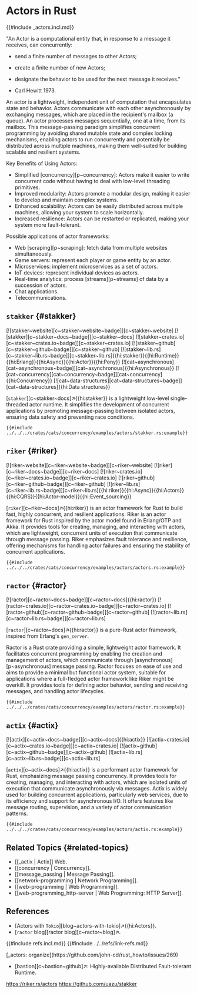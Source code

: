 # Actors in Rust

{{#include _actors.incl.md}}

"An Actor is a computational entity that, in response to a message it receives, can concurrently:

- send a finite number of messages to other Actors;
- create a finite number of new Actors;
- designate the behavior to be used for the next message it receives."

- Carl Hewitt 1973.

An actor is a lightweight, independent unit of computation that encapsulates state and behavior. Actors communicate with each other asynchronously by exchanging messages, which are placed in the recipient's mailbox (a queue). An actor processes messages sequentially, one at a time, from its mailbox. This message-passing paradigm simplifies concurrent programming by avoiding shared mutable state and complex locking mechanisms, enabling actors to run concurrently and potentially be distributed across multiple machines, making them well-suited for building scalable and resilient systems.

Key Benefits of Using Actors:

- Simplified [concurrency][p~concurrency]: Actors make it easier to write concurrent code without having to deal with low-level threading primitives.
- Improved modularity: Actors promote a modular design, making it easier to develop and maintain complex systems.
- Enhanced scalability: Actors can be easily distributed across multiple machines, allowing your system to scale horizontally.
- Increased resilience: Actors can be restarted or replicated, making your system more fault-tolerant.

Possible applications of actor frameworks:

- Web [scraping][p~scraping]: fetch data from multiple websites simultaneously.
- Game servers: represent each player or game entity by an actor.
- Microservices: implement microservices as a set of actors.
- IoT devices: represent individual devices as actors.
- Real-time analytics: process [streams][p~streams] of data by a succession of actors.
- Chat applications.
- Telecommunications.

## `stakker` {#stakker}

[![stakker~website][c~stakker~website~badge]][c~stakker~website] [![stakker][c~stakker~docs~badge]][c~stakker~docs] [![stakker~crates.io][c~stakker~crates.io~badge]][c~stakker~crates.io] [![stakker~github][c~stakker~github~badge]][c~stakker~github] [![stakker~lib.rs][c~stakker~lib.rs~badge]][c~stakker~lib.rs]{{hi:stakker}}{{hi:Runtime}}{{hi:Erlang}}{{hi:Async}}{{hi:Actor}}{{hi:Pony}} [![cat~asynchronous][cat~asynchronous~badge]][cat~asynchronous]{{hi:Asynchronous}} [![cat~concurrency][cat~concurrency~badge]][cat~concurrency]{{hi:Concurrency}} [![cat~data-structures][cat~data-structures~badge]][cat~data-structures]{{hi:Data structures}}

[`stakker`][c~stakker~docs]↗{{hi:stakker}} is a lightweight low-level single-threaded actor runtime. It simplifies the development of concurrent applications by promoting message-passing between isolated actors, ensuring data safety and preventing race conditions.

```rust,editable
{{#include ../../../crates/cats/concurrency/examples/actors/stakker.rs:example}}
```

## `riker` {#riker}

[![riker~website][c~riker~website~badge]][c~riker~website] [![riker][c~riker~docs~badge]][c~riker~docs] [![riker~crates.io][c~riker~crates.io~badge]][c~riker~crates.io] [![riker~github][c~riker~github~badge]][c~riker~github] [![riker~lib.rs][c~riker~lib.rs~badge]][c~riker~lib.rs]{{hi:riker}}{{hi:Async}}{{hi:Actors}}{{hi:CQRS}}{{hi:Actor-model}}{{hi:Event_sourcing}}

[`riker`][c~riker~docs]↗{{hi:riker}} is an actor framework for Rust to build fast, highly concurrent, and resilient applications. Riker is an actor framework for Rust inspired by the actor model found in Erlang/OTP and Akka. It provides tools for creating, managing, and interacting with actors, which are lightweight, concurrent units of execution that communicate through message passing. Riker emphasizes fault tolerance and resilience, offering mechanisms for handling actor failures and ensuring the stability of concurrent applications.

```rust,editable
{{#include ../../../crates/cats/concurrency/examples/actors/actors.rs:example}}
```

## `ractor` {#ractor}

[![ractor][c~ractor~docs~badge]][c~ractor~docs]{{hi:ractor}}
[![ractor~crates.io][c~ractor~crates.io~badge]][c~ractor~crates.io]
[![ractor~github][c~ractor~github~badge]][c~ractor~github]
[![ractor~lib.rs][c~ractor~lib.rs~badge]][c~ractor~lib.rs]

[`ractor`][c~ractor~docs]↗{{hi:ractor}} is a pure-Rust actor framework, inspired from Erlang's `gen_server`.

Ractor is a Rust crate providing a simple, lightweight actor framework. It facilitates concurrent programming by enabling the creation and management of actors, which communicate through [asynchronous][p~asynchronous] message passing. Ractor focuses on ease of use and aims to provide a minimal but functional actor system, suitable for applications where a full-fledged actor framework like Riker might be overkill. It provides tools for defining actor behavior, sending and receiving messages, and handling actor lifecycles.

```rust,editable
{{#include ../../../crates/cats/concurrency/examples/actors/ractor.rs:example}}
```

## `actix` {#actix}

[![actix][c~actix~docs~badge]][c~actix~docs]{{hi:actix}}
[![actix~crates.io][c~actix~crates.io~badge]][c~actix~crates.io]
[![actix~github][c~actix~github~badge]][c~actix~github]
[![actix~lib.rs][c~actix~lib.rs~badge]][c~actix~lib.rs]

[`actix`][c~actix~docs]↗{{hi:actix}} is a performant actor framework for Rust, emphasizing message passing concurrency. It provides tools for creating, managing, and interacting with actors, which are isolated units of execution that communicate asynchronously via messages. Actix is widely used for building concurrent applications, particularly web services, due to its efficiency and support for asynchronous I/O. It offers features like message routing, supervision, and a variety of actor communication patterns.

```rust,editable
{{#include ../../../crates/cats/concurrency/examples/actors/actix.rs:example}}
```

## Related Topics {#related-topics}

- [[_actix | Actix]] Web.
- [[concurrency | Concurrency]].
- [[message_passing | Message Passing]].
- [[network-programming | Network Programming]].
- [[web-programming | Web Programming]].
- [[web-programming_http-server | Web Programming: HTTP Server]].

## References

- [Actors with `Tokio`][blog~actors-with-tokio]↗{{hi:Actors}}.
- [`ractor` blog][ractor blog][c~ractor~blog]↗.

{{#include refs.incl.md}}
{{#include ../../refs/link-refs.md}}

<div class="hidden">
[_actors: organize](https://github.com/john-cd/rust_howto/issues/269)

- [bastion][c~bastion~github]↗: Highly-available Distributed Fault-tolerant Runtime.

https://riker.rs/actors
https://github.com/uazu/stakker

</div>
